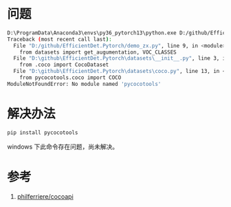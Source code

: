 
# 问题
```bash
D:\ProgramData\Anaconda3\envs\py36_pytorch13\python.exe D:/github/EfficientDet.Pytorch/demo_zx.py
Traceback (most recent call last):
  File "D:/github/EfficientDet.Pytorch/demo_zx.py", line 9, in <module>
    from datasets import get_augumentation, VOC_CLASSES
  File "D:\github\EfficientDet.Pytorch\datasets\__init__.py", line 3, in <module>
    from .coco import CocoDataset
  File "D:\github\EfficientDet.Pytorch\datasets\coco.py", line 13, in <module>
    from pycocotools.coco import COCO
ModuleNotFoundError: No module named 'pycocotools'
```


# 解决办法

```bash
pip install pycocotools
```

windows 下此命令存在问题，尚未解决。



# 参考
1. [philferriere/cocoapi](https://github.com/philferriere/cocoapi)


